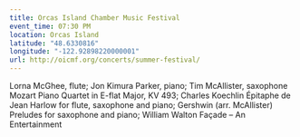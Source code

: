 ```yaml
---
title: Orcas Island Chamber Music Festival
event_time: 07:30 PM
location: Orcas Island
latitude: "48.6330816"
longitude: "-122.92898220000001"
url: http://oicmf.org/concerts/summer-festival/
---
```

Lorna McGhee, flute; Jon Kimura Parker, piano; 
Tim McAllister, saxophone
Mozart Piano Quartet in E-flat Major, KV 493;
Charles Koechlin Épitaphe de Jean Harlow for flute, saxophone and piano;
Gershwin (arr. McAllister) Preludes for saxophone and piano;
William Walton Façade – An Entertainment